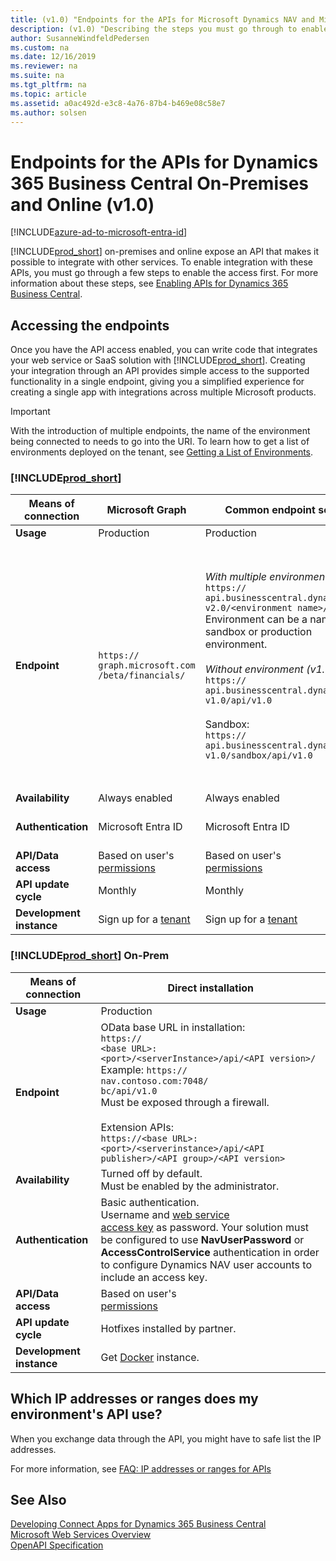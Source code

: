 ```yaml
---
title: (v1.0) "Endpoints for the APIs for Microsoft Dynamics NAV and Microsoft Dynamics 365 Business Central"
description: (v1.0) "Describing the steps you must go through to enable access to the APIs in on-prem and cloud product versions."
author: SusanneWindfeldPedersen
ms.custom: na
ms.date: 12/16/2019
ms.reviewer: na
ms.suite: na
ms.tgt_pltfrm: na
ms.topic: article
ms.assetid: a0ac492d-e3c8-4a76-87b4-b469e08c58e7
ms.author: solsen
---
```


# Endpoints for the APIs for Dynamics 365 Business Central On-Premises and Online (v1.0)

[!INCLUDE[azure-ad-to-microsoft-entra-id](~/../shared-content/shared/azure-ad-to-microsoft-entra-id.md)]

[!INCLUDE[prod_short](../../includes/prod_short.md)] on-premises and online expose an API that makes it possible to integrate with other services. To enable integration with these APIs, you must go through a few steps to enable the access first. For more information about these steps, see [Enabling APIs for Dynamics 365 Business Central](enabling-apis-for-dynamics-nav.md).

## Accessing the endpoints
Once you have the API access enabled, you can write code that integrates your web service or SaaS solution with [!INCLUDE[prod_short](../../includes/prod_short.md)]. Creating your integration through an API provides simple access to the supported functionality in a single endpoint, giving you a simplified experience for creating a single app with integrations across multiple Microsoft products.

> [!IMPORTANT]  
> With the introduction of multiple endpoints, the name of the environment being connected to needs to go into the URI. To learn how to get a list of environments deployed on the tenant, see [Getting a List of Environments](../../webservices/api-get-environments.md).

### [!INCLUDE[prod_short](../../includes/prod_short.md)]

|**Means of connection**|**Microsoft Graph**|**Common endpoint service**|**Direct tenant**|
|--|--|--|--|
|**Usage**|Production|Production|Rapid development and testing only|
|**Endpoint**|`https://`<br>`graph.microsoft.com`<br>`/beta/financials/`| *With multiple environments (v2.0):*<br> `https://`<br>`api.businesscentral.dynamics.com/`<br> `v2.0/<environment name>/api/v1.0`  <br>Environment can be a named sandbox or production environment.<br><br> *Without environment (v1.0):* <br>  `https://`<br>`api.businesscentral.dynamics.com/`<br> `v1.0/api/v1.0` <br><br>Sandbox:<br> `https://`<br>`api.businesscentral.dynamics.com/`<br> `v1.0/sandbox/api/v1.0`  | *With multiple environments (v2.0):*  <br>`https://`<br>`api.businesscentral.dynamics.com/`<br>`v2.0/<user domain name>/<environment name>/api/v1.0`<br>Environment can be a named sandbox or production environment. <br><br>*Without multiple environments (v1.0):*<br>`https://`<br>`api.businesscentral.dynamics.com/`<br>`v1.0/<user domain name>/api/v1.0`<br>  Example: `https://`<br>`api.businesscentral.dynamics.com/`<br> `v1.0/cronus.com/api/v1.0` <br><br> Sandbox:<br> `https://`<br>`api.businesscentral.dynamics.com/`<br> `v1.0/cronus.com/sandbox/api/v1.0`|
|**Availability**|Always enabled|Always enabled|Always enabled|
|**Authentication**|Microsoft Entra ID<br> |Microsoft Entra ID<br> |Basic authentication.<br> Username and [web service<br> access key](/dynamics365/business-central/dev-itpro/developer/devenv-develop-connect-apps) as password.|
|**API/Data access**|Based on user's<br> [permissions](../../developer/devenv-permissions-on-database-objects.md)|Based on user's<br> [permissions](../../developer/devenv-permissions-on-database-objects.md)|-|
|**API update cycle**|Monthly|Monthly|Monthly|
|**Development instance**|Sign up for a [tenant](https://go.microsoft.com/fwlink/?linkid=847861)|Sign up for a [tenant](https://go.microsoft.com/fwlink/?linkid=847861)|Sign up for a [tenant](https://go.microsoft.com/fwlink/?linkid=847861)|

### [!INCLUDE[prod_short](../../includes/prod_short.md)] On-Prem

|**Means of connection**|**Direct installation**|
|-----------------------|-----------------------|
|**Usage**              |Production|
|**Endpoint**           |OData base URL in installation: <br> `https://`<br>`<base URL>:<port>/<serverInstance>/api/<API version>/` <br> Example: `https://`<br>`nav.contoso.com:7048/`<br>`bc/api/v1.0` <br> Must be exposed through a firewall.<br><br>Extension APIs:<br>`https://<base URL>:<port>/<serverinstance>/api/<API publisher>/<API group>/<API version>`|
|**Availability**       |Turned off by default.<br> Must be enabled by the administrator.|
|**Authentication**     |Basic authentication.<br> Username and [web service<br> access key](/dynamics365/business-central/dev-itpro/developer/devenv-develop-connect-apps) as password. Your solution must be configured to use **NavUserPassword** or **AccessControlService** authentication in order to configure Dynamics NAV user accounts to include an access key.|
|**API/Data access**    |Based on user's<br> [permissions](../../developer/devenv-permissions-on-database-objects.md)|
|**API update cycle**   |Hotfixes installed by partner.|
|**Development instance**|Get [Docker](https://aka.ms/navdeveloperpreview) instance.|

## Which IP addresses or ranges does my environment's API use?

When you exchange data through the API, you might have to safe list the IP addresses. 

For more information, see [FAQ: IP addresses or ranges for APIs](../../faq#which-ip-addresses-or-ranges-does-my-environment-s-api-use)


## See Also

[Developing Connect Apps for Dynamics 365 Business Central](../../developer/devenv-develop-connect-apps.md)  
[Microsoft Web Services Overview](../../webservices/web-services.md)  
[OpenAPI Specification](dynamics-open-api.md)  
